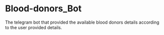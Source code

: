 # Blood-donors_Bot
The telegram bot that provided the available blood donors details according to the user provided details.
